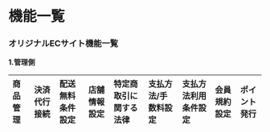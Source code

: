 # 機能一覧

### オリジナルECサイト機能一覧
**1.管理側**


|商品管理|決済代行接続|配送無料条件設定|店舗情報設定|特定商取引に関する法律|支払方法/手数料設定|支払方法利用条件設定|会員規約設定|ポイント発行|
|:---|:---|:---|:---|:---|:---|:---|:---|:---|






